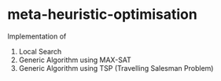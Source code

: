 # meta-heuristic-optimisation
Implementation of 

1) Local Search
2) Generic Algorithm using MAX-SAT
3) Generic Algorithm using TSP (Travelling Salesman Problem)
